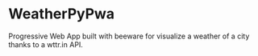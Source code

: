 # WeatherPyPwa
Progressive Web App built with beeware for visualize a weather of a city thanks to a wttr.in API. 
